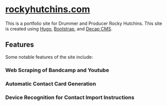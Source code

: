 # [rockyhutchins.com](https://rockyhutchins.com)

This is a portfolio site for Drummer and Producer Rocky Hutchins. This site is created using [Hugo](https://gohugo.io/), [Bootstrap](https://getbootstrap.com/), and [Decap CMS](https://decapcms.org/docs/collection-types/).

## Features
Some notable features of the site include: 

### Web Scraping of Bandcamp and Youtube

### Automatic Contact Card Generation

### Device Recognition for Contact Import Instructions



